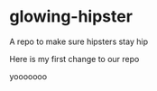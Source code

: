 # glowing-hipster
A repo to make sure hipsters stay hip

Here is my first change to our repo

yooooooo
